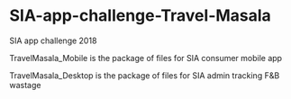 # SIA-app-challenge-Travel-Masala
SIA app challenge 2018

TravelMasala_Mobile is the package of files for SIA consumer mobile app

TravelMasala_Desktop is the package of files for SIA admin tracking F&B wastage

